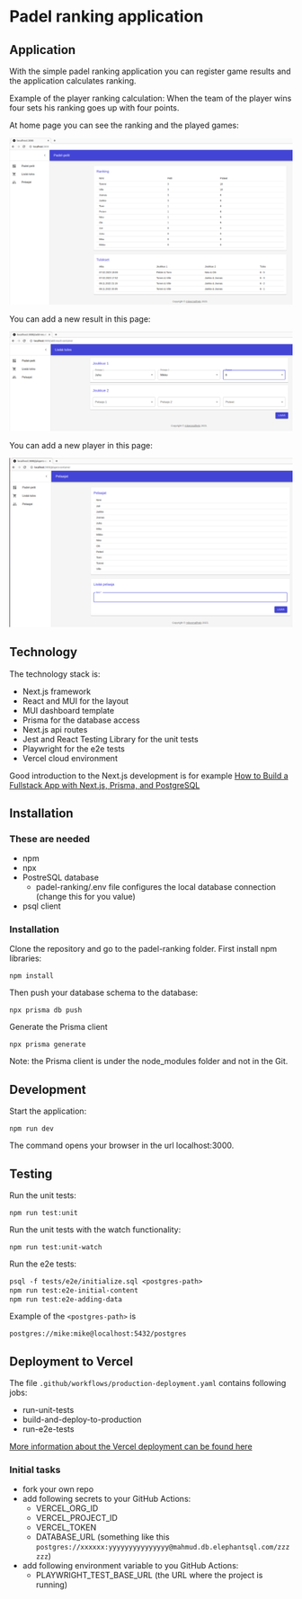 # Padel ranking application

## Application

With the simple padel ranking application you can register game results and the application calculates ranking. 

Example of the player ranking calculation: When the team of the player wins four sets his ranking goes up with four points.

At home page you can see the ranking and the played games:

![First page](doc/padel-games.png)

You can add a new result in this page:

![Add new result](doc/add-result.png)

You can add a new player in this page:

![Add new player](doc/players.png)

## Technology

The technology stack is:

- Next.js framework
- React and MUI for the layout
- MUI dashboard template
- Prisma for the database access
- Next.js api routes
- Jest and React Testing Library for the unit tests
- Playwright for the e2e tests
- Vercel cloud environment

Good introduction to the Next.js development is for example [How to Build a Fullstack App with Next.js, Prisma, and PostgreSQL](https://vercel.com/guides/nextjs-prisma-postgres)

## Installation

### These are needed

- npm
- npx
- PostreSQL database
  - padel-ranking/.env file configures the local database connection (change this for you value)
- psql client

### Installation

Clone the repository and go to the padel-ranking folder. First install npm libraries:

```
npm install
```

Then push your database schema to the database:

```
npx prisma db push
```

Generate the Prisma client

```
npx prisma generate
```

Note: the Prisma client is under the node_modules folder and not in the Git.

## Development

Start the application:

```
npm run dev
```

The command opens your browser in the url localhost:3000.

## Testing

Run the unit tests:

```
npm run test:unit
```

Run the unit tests with the watch functionality:

```
npm run test:unit-watch
```

Run the e2e tests:

```
psql -f tests/e2e/initialize.sql <postgres-path>
npm run test:e2e-initial-content
npm run test:e2e-adding-data
```

Example of the `<postgres-path>` is

```
postgres://mike:mike@localhost:5432/postgres
```

## Deployment to Vercel

The file `.github/workflows/production-deployment.yaml` contains following jobs:

- run-unit-tests
- build-and-deploy-to-production
- run-e2e-tests

[More information about the Vercel deployment can be found here](https://vercel.com/guides/how-can-i-use-github-actions-with-vercel)

### Initial tasks

- fork your own repo
- add following secrets to your GitHub Actions:
  - VERCEL_ORG_ID
  - VERCEL_PROJECT_ID
  - VERCEL_TOKEN
  - DATABASE_URL (something like this `postgres://xxxxxx:yyyyyyyyyyyyyyy@mahmud.db.elephantsql.com/zzzzzz`)
- add following environment variable to you GitHub Actions:
  - PLAYWRIGHT_TEST_BASE_URL (the URL where the project is running)


